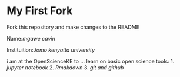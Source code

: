 # My First Fork
Fork this repository and make changes to the README

Name:*mgawe cavin*

Instituition:*Jomo kenyatta university*

i am at the OpenScienceKE to ... learn on basic open science tools: 1. *jupyter notebook* 2. *Rmakdown* 3. *git and github*

